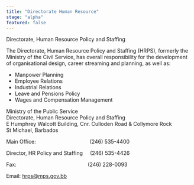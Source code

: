 ```yaml
---
title: "Directorate Human Resource"
stage: "alpha"
featured: false
---
```


Directorate, Human Resource Policy and Staffing

The Directorate, Human Resource Policy and Staffing (HRPS), formerly the Ministry of the Civil Service, has overall responsibility for the development of organisational design, career streaming and planning, as well as:

- Manpower Planning
- Employee Relations
- Industrial Relations
- Leave and Pensions Policy
- Wages and Compensation Management

Ministry of the Public Service   
Directorate, Human Resource Policy and Staffing  
E Humphrey Walcott Building, Cnr. Culloden Road & Collymore Rock  
St Michael, Barbados

Main Office:                                     (246) 535-4400

Director, HR Policy and Staffing     (246) 535-4426

Fax:                                                 (246) 228-0093

Email: [hrps@mps.gov.bb](mailto:LD@mps.gov.bb)